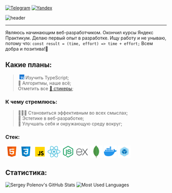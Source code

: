 [![Telegram](https://img.shields.io/badge/Telegram-blue?style=flat-square&logo=telegram)](https://t.me/Sengeer) [![Yandex](https://img.shields.io/badge/sergey.polenov%40ya.ru-FFD111?style=flat-square)](mailto:sergey.polenov@ya.ru) 

![header](https://capsule-render.vercel.app/api?type=venom&color=0:FF318C,100:8A5CF5&fontColor=30363D&text=Hello%20World&height=150&fontSize=60&desc=I%27m%20Sergey&descAlignY=75&descAlign=60)

---

Являюсь начинающим веб-разработчиком. Окончил курсы Яндекс Практикум. Делаю первый опыт в разработке. Ищу работу и не унываю, потому что: `const result = (time, effort) => time + effort;` Всем добра и позитива!💎

## Какие планы:
> &nbsp;<img alt="Иконка TypeScript" width="15" height="15" src="/assets/icons/icon-typescript.png" /> Изучить TypeScript;\
> 🔄 Алгоритмы, наше всё;\
> Отметить все [🎫 стикеры](https://miro.com/app/board/uXjVNHxhl30=/?share_link_id=162594989692);

### К чему стремлюсь:

> 🦸🏻‍♂ Становиться эффективным во всех смыслах;\
> 🗿 Эстетике в веб-разработке;\
> 🦾 Улучшать себя и окружающую среду вокруг;

### Стек:
<img alt="Иконка HTML" width="40" height="40" src="/assets/icons/icon-html.png" /> <img alt="Иконка CSS" width="40" height="40" src="/assets/icons/icon-css.png" /> <img alt="Иконка JS" width="40" height="40" src="/assets/icons/icon-javascript.png" /> <img alt="Иконка React" width="40" height="40" src="/assets/icons/icon-react.png" /> <img alt="Иконка Node.js" width="40" height="40" src="/assets/icons/icon-nodejs.png" /> <img alt="Иконка Express" width="40" height="40" src="/assets/icons/icon-express.png" /> <img alt="Иконка MongoDB" width="40" height="40" src="/assets/icons/icon-mongodb.png" /> <img alt="Иконка Docker" width="40" height="40" src="/assets/icons/icon-docker.png" /> <img alt="Иконка Webpack" width="40" height="40" src="/assets/icons/icon-webpack.png" />

## Статистика:

![Sergey Polenov's GitHub Stats](https://github-readme-stats.vercel.app/api?username=sengeer&show_icons=true&hide=contribs,prs&theme=jolly) ![Most Used Languages](https://github-readme-stats.vercel.app/api/top-langs/?username=sengeer&layout=donut&theme=jolly)
